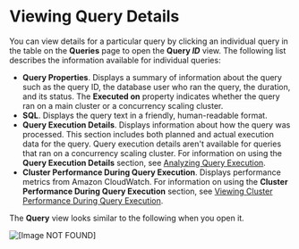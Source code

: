 # Viewing Query Details<a name="performance-metrics-query-execution-details"></a>

You can view details for a particular query by clicking an individual query in the table on the **Queries** page to open the **Query *ID*** view\. The following list describes the information available for individual queries:
+ **Query Properties**\. Displays a summary of information about the query such as the query ID, the database user who ran the query, the duration, and its status\. The **Executed on** property indicates whether the query ran on a main cluster or a concurrency scaling cluster\.
+ **SQL**\. Displays the query text in a friendly, human\-readable format\.
+ **Query Execution Details**\. Displays information about how the query was processed\. This section includes both planned and actual execution data for the query\. Query execution details aren't available for queries that ran on a concurrency scaling cluster\. For information on using the **Query Execution Details** section, see [Analyzing Query Execution](analyzing-query-execution.md)\.
+ **Cluster Performance During Query Execution**\. Displays performance metrics from Amazon CloudWatch\. For information on using the **Cluster Performance During Query Execution** section, see [Viewing Cluster Performance During Query Execution](performance-metrics-query-cluster.md)\.

The **Query** view looks similar to the following when you open it\.

![\[Image NOT FOUND\]](http://docs.aws.amazon.com/redshift/latest/mgmt/images/query-execution-details.png)